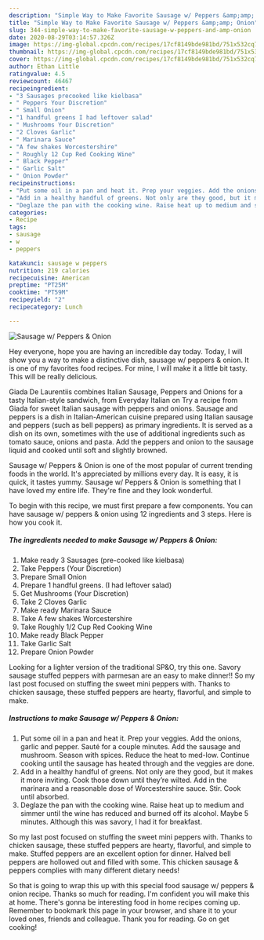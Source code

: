 ```yaml
---
description: "Simple Way to Make Favorite Sausage w/ Peppers &amp;amp; Onion"
title: "Simple Way to Make Favorite Sausage w/ Peppers &amp;amp; Onion"
slug: 344-simple-way-to-make-favorite-sausage-w-peppers-and-amp-onion
date: 2020-08-29T03:14:57.326Z
image: https://img-global.cpcdn.com/recipes/17cf8149bde981bd/751x532cq70/sausage-w-peppers-onion-recipe-main-photo.jpg
thumbnail: https://img-global.cpcdn.com/recipes/17cf8149bde981bd/751x532cq70/sausage-w-peppers-onion-recipe-main-photo.jpg
cover: https://img-global.cpcdn.com/recipes/17cf8149bde981bd/751x532cq70/sausage-w-peppers-onion-recipe-main-photo.jpg
author: Ethan Little
ratingvalue: 4.5
reviewcount: 46467
recipeingredient:
- "3 Sausages precooked like kielbasa"
- " Peppers Your Discretion"
- " Small Onion"
- "1 handful greens I had leftover salad"
- " Mushrooms Your Discretion"
- "2 Cloves Garlic"
- " Marinara Sauce"
- "A few shakes Worcestershire"
- " Roughly 12 Cup Red Cooking Wine"
- " Black Pepper"
- " Garlic Salt"
- " Onion Powder"
recipeinstructions:
- "Put some oil in a pan and heat it. Prep your veggies. Add the onions, garlic and pepper. Sauté for a couple minutes. Add the sausage and mushroom. Season with spices. Reduce the heat to med-low. Continue cooking until the sausage has heated through and the veggies are done."
- "Add in a healthy handful of greens. Not only are they good, but it makes it more inviting. Cook those down until they’re wilted. Add in the marinara and a reasonable dose of Worcestershire sauce. Stir. Cook until absorbed."
- "Deglaze the pan with the cooking wine. Raise heat up to medium and simmer until the wine has reduced and burned off its alcohol. Maybe 5 minutes. Although this was savory, I had it for breakfast."
categories:
- Recipe
tags:
- sausage
- w
- peppers

katakunci: sausage w peppers 
nutrition: 219 calories
recipecuisine: American
preptime: "PT25M"
cooktime: "PT59M"
recipeyield: "2"
recipecategory: Lunch

---
```



![Sausage w/ Peppers &amp; Onion](https://img-global.cpcdn.com/recipes/17cf8149bde981bd/751x532cq70/sausage-w-peppers-onion-recipe-main-photo.jpg)

Hey everyone, hope you are having an incredible day today. Today, I will show you a way to make a distinctive dish, sausage w/ peppers &amp; onion. It is one of my favorites food recipes. For mine, I will make it a little bit tasty. This will be really delicious.

Giada De Laurentiis combines Italian Sausage, Peppers and Onions for a tasty Italian-style sandwich, from Everyday Italian on Try a recipe from Giada for sweet Italian sausage with peppers and onions. Sausage and peppers is a dish in Italian-American cuisine prepared using Italian sausage and peppers (such as bell peppers) as primary ingredients. It is served as a dish on its own, sometimes with the use of additional ingredients such as tomato sauce, onions and pasta. Add the peppers and onion to the sausage liquid and cooked until soft and slightly browned.

Sausage w/ Peppers &amp; Onion is one of the most popular of current trending foods in the world. It's appreciated by millions every day. It is easy, it is quick, it tastes yummy. Sausage w/ Peppers &amp; Onion is something that I have loved my entire life. They're fine and they look wonderful.


To begin with this recipe, we must first prepare a few components. You can have sausage w/ peppers &amp; onion using 12 ingredients and 3 steps. Here is how you cook it.

<!--inarticleads1-->

##### The ingredients needed to make Sausage w/ Peppers &amp; Onion:

1. Make ready 3 Sausages (pre-cooked like kielbasa)
1. Take  Peppers (Your Discretion)
1. Prepare  Small Onion
1. Prepare 1 handful greens. (I had leftover salad)
1. Get  Mushrooms (Your Discretion)
1. Take 2 Cloves Garlic
1. Make ready  Marinara Sauce
1. Take A few shakes Worcestershire
1. Take  Roughly 1/2 Cup Red Cooking Wine
1. Make ready  Black Pepper
1. Take  Garlic Salt
1. Prepare  Onion Powder


Looking for a lighter version of the traditional SP&amp;O, try this one. Savory sausage stuffed peppers with parmesan are an easy to make dinner!! So my last post focused on stuffing the sweet mini peppers with. Thanks to chicken sausage, these stuffed peppers are hearty, flavorful, and simple to make. 

<!--inarticleads2-->

##### Instructions to make Sausage w/ Peppers &amp; Onion:

1. Put some oil in a pan and heat it. Prep your veggies. Add the onions, garlic and pepper. Sauté for a couple minutes. Add the sausage and mushroom. Season with spices. Reduce the heat to med-low. Continue cooking until the sausage has heated through and the veggies are done.
1. Add in a healthy handful of greens. Not only are they good, but it makes it more inviting. Cook those down until they’re wilted. Add in the marinara and a reasonable dose of Worcestershire sauce. Stir. Cook until absorbed.
1. Deglaze the pan with the cooking wine. Raise heat up to medium and simmer until the wine has reduced and burned off its alcohol. Maybe 5 minutes. Although this was savory, I had it for breakfast.


So my last post focused on stuffing the sweet mini peppers with. Thanks to chicken sausage, these stuffed peppers are hearty, flavorful, and simple to make. Stuffed peppers are an excellent option for dinner. Halved bell peppers are hollowed out and filled with some. This chicken sausage &amp; peppers complies with many different dietary needs! 

So that is going to wrap this up with this special food sausage w/ peppers &amp; onion recipe. Thanks so much for reading. I'm confident you will make this at home. There's gonna be interesting food in home recipes coming up. Remember to bookmark this page in your browser, and share it to your loved ones, friends and colleague. Thank you for reading. Go on get cooking!
